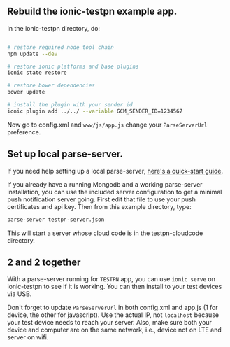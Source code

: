 Rebuild the ionic-testpn example app.
------------------------------------

In the ionic-testpn directory, do:

```bash

# restore required node tool chain
npm update --dev

# restore ionic platforms and base plugins
ionic state restore

# restore bower dependencies
bower update

# install the plugin with your sender id
ionic plugin add ../../ --variable GCM_SENDER_ID=1234567

```

Now go to config.xml and `www/js/app.js` change your `ParseServerUrl` preference.


Set up local parse-server.
--------------------------

If you need help setting up a local parse-server, [ here's a quick-start guide](https://taivo.github.io/guides/parse-server-for-local-development).

If you already have a running Mongodb and a working parse-server installation, you
can use the included server configuration to get a minimal push notification server going.
First edit that file to use your push certificates and api key. Then from this example
directory, type:

```bash
parse-server testpn-server.json

```

This will start a server whose cloud code is in the testpn-cloudcode directory.


2 and 2 together
----------------

With a parse-server running for `TESTPN` app, you can use `ionic serve` on
ionic-testpn to see if it is working. You can then install to your test
devices via USB.

Don't forget to update `ParseServerUrl` in both config.xml and app.js
(1 for device, the other for javascript). Use the actual IP, not `localhost` because
your test device needs to reach your server. Also, make sure both your device and
computer are on the same network, i.e., device not on LTE and server on wifi.
